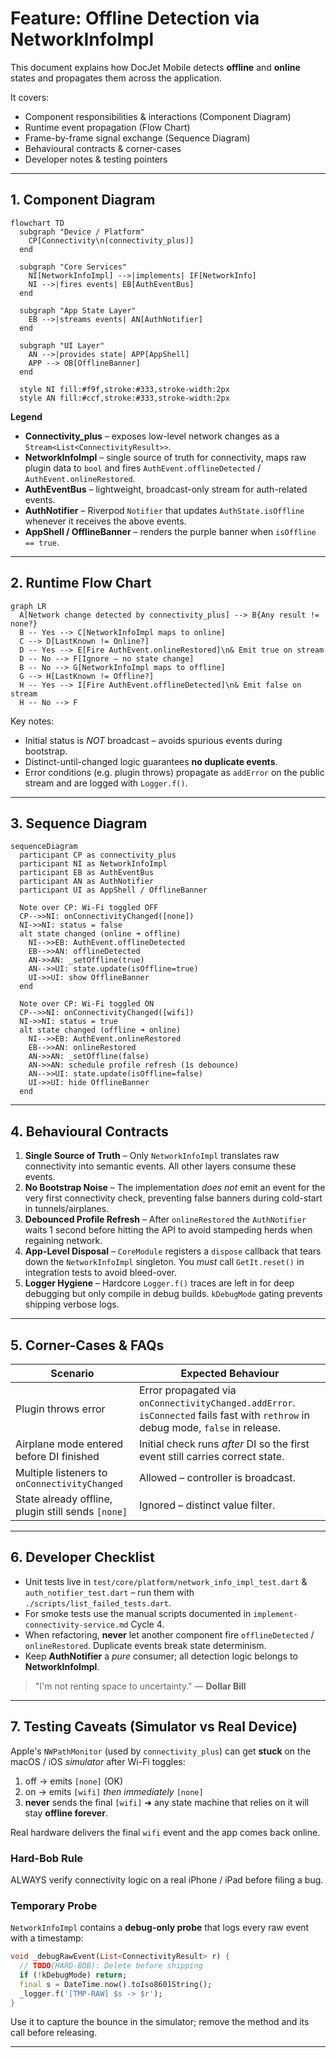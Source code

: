 # Feature: Offline Detection via NetworkInfoImpl

This document explains how DocJet Mobile detects **offline** and **online** states and propagates them across the application.

It covers:

* Component responsibilities & interactions (Component Diagram)
* Runtime event propagation (Flow Chart)
* Frame-by-frame signal exchange (Sequence Diagram)
* Behavioural contracts & corner-cases
* Developer notes & testing pointers

---

## 1. Component Diagram

```mermaid
flowchart TD
  subgraph "Device / Platform"
    CP[Connectivity\n(connectivity_plus)]
  end

  subgraph "Core Services"
    NI[NetworkInfoImpl] -->|implements| IF[NetworkInfo]
    NI -->|fires events| EB[AuthEventBus]
  end

  subgraph "App State Layer"
    EB -->|streams events| AN[AuthNotifier]
  end

  subgraph "UI Layer"
    AN -->|provides state| APP[AppShell]
    APP --> OB[OfflineBanner]
  end

  style NI fill:#f9f,stroke:#333,stroke-width:2px
  style AN fill:#ccf,stroke:#333,stroke-width:2px
```

**Legend**

* **Connectivity_plus** – exposes low-level network changes as a `Stream<List<ConnectivityResult>>`.
* **NetworkInfoImpl** – single source of truth for connectivity, maps raw plugin data to `bool` and fires `AuthEvent.offlineDetected` / `AuthEvent.onlineRestored`.
* **AuthEventBus** – lightweight, broadcast-only stream for auth-related events.
* **AuthNotifier** – Riverpod `Notifier` that updates `AuthState.isOffline` whenever it receives the above events.
* **AppShell / OfflineBanner** – renders the purple banner when `isOffline == true`.

---

## 2. Runtime Flow Chart

```mermaid
graph LR
  A[Network change detected by connectivity_plus] --> B{Any result != none?}
  B -- Yes --> C[NetworkInfoImpl maps to online]
  C --> D[LastKnown != Online?]
  D -- Yes --> E[Fire AuthEvent.onlineRestored]\n& Emit true on stream
  D -- No --> F[Ignore – no state change]
  B -- No --> G[NetworkInfoImpl maps to offline]
  G --> H[LastKnown != Offline?]
  H -- Yes --> I[Fire AuthEvent.offlineDetected]\n& Emit false on stream
  H -- No --> F
```

Key notes:

* Initial status is *NOT* broadcast – avoids spurious events during bootstrap.
* Distinct-until-changed logic guarantees **no duplicate events**.
* Error conditions (e.g. plugin throws) propagate as `addError` on the public stream and are logged with `Logger.f()`.

---

## 3. Sequence Diagram

```mermaid
sequenceDiagram
  participant CP as connectivity_plus
  participant NI as NetworkInfoImpl
  participant EB as AuthEventBus
  participant AN as AuthNotifier
  participant UI as AppShell / OfflineBanner

  Note over CP: Wi-Fi toggled OFF
  CP-->>NI: onConnectivityChanged([none])
  NI->>NI: status = false
  alt state changed (online ➜ offline)
    NI-->>EB: AuthEvent.offlineDetected
    EB-->>AN: offlineDetected
    AN->>AN: _setOffline(true)
    AN-->>UI: state.update(isOffline=true)
    UI->>UI: show OfflineBanner
  end

  Note over CP: Wi-Fi toggled ON
  CP-->>NI: onConnectivityChanged([wifi])
  NI->>NI: status = true
  alt state changed (offline ➜ online)
    NI-->>EB: AuthEvent.onlineRestored
    EB-->>AN: onlineRestored
    AN->>AN: _setOffline(false)
    AN->>AN: schedule profile refresh (1s debounce)
    AN-->>UI: state.update(isOffline=false)
    UI->>UI: hide OfflineBanner
  end
```

---

## 4. Behavioural Contracts

1. **Single Source of Truth** – Only `NetworkInfoImpl` translates raw connectivity into semantic events. All other layers consume these events.
2. **No Bootstrap Noise** – The implementation *does not* emit an event for the very first connectivity check, preventing false banners during cold-start in tunnels/airplanes.
3. **Debounced Profile Refresh** – After `onlineRestored` the `AuthNotifier` waits 1 second before hitting the API to avoid stampeding herds when regaining network.
4. **App-Level Disposal** – `CoreModule` registers a `dispose` callback that tears down the `NetworkInfoImpl` singleton. You *must* call `GetIt.reset()` in integration tests to avoid bleed-over.
5. **Logger Hygiene** – Hardcore `Logger.f()` traces are left in for deep debugging but only compile in debug builds. `kDebugMode` gating prevents shipping verbose logs.

---

## 5. Corner-Cases & FAQs

| Scenario | Expected Behaviour |
|----------|-------------------|
| Plugin throws error | Error propagated via `onConnectivityChanged.addError`. `isConnected` fails fast with `rethrow` in debug mode, `false` in release. |
| Airplane mode entered before DI finished | Initial check runs _after_ DI so the first event still carries correct state. |
| Multiple listeners to `onConnectivityChanged` | Allowed – controller is broadcast. |
| State already offline, plugin still sends `[none]` | Ignored – distinct value filter.|

---

## 6. Developer Checklist

* Unit tests live in `test/core/platform/network_info_impl_test.dart` & `auth_notifier_test.dart` – run them with `./scripts/list_failed_tests.dart`.  
* For smoke tests use the manual scripts documented in `implement-connectivity-service.md` Cycle 4.
* When refactoring, **never** let another component fire `offlineDetected` / `onlineRestored`. Duplicate events break state determinism.
* Keep **AuthNotifier** a *pure* consumer; all detection logic belongs to **NetworkInfoImpl**.

> "I'm not renting space to uncertainty." — **Dollar Bill** 

---

## 7. Testing Caveats (Simulator vs Real Device)

Apple's `NWPathMonitor` (used by `connectivity_plus`) can get **stuck** on the macOS / iOS *simulator* after Wi-Fi toggles:

1. off → emits `[none]` (OK)  
2. on  → emits `[wifi]` *then immediately* `[none]`  
3. **never** sends the final `[wifi]` ➜ any state machine that relies on it will stay **offline forever**.

Real hardware delivers the final `wifi` event and the app comes back online.

### Hard-Bob Rule
ALWAYS verify connectivity logic on a real iPhone / iPad before filing a bug.

### Temporary Probe
`NetworkInfoImpl` contains a **debug-only probe** that logs every raw event with a timestamp:

```dart
void _debugRawEvent(List<ConnectivityResult> r) {
  // TODO(HARD-BOB): Delete before shipping
  if (!kDebugMode) return;
  final s = DateTime.now().toIso8601String();
  _logger.f('[TMP-RAW] $s -> $r');
}
```

Use it to capture the bounce in the simulator; remove the method and its call before releasing.

--- 